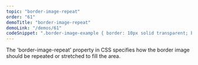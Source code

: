 ```yaml
---
topic: "border-image-repeat"
order: "61"
demoTitle: "border-image-repeat"
demoLink: "/demos/61"
codeSnippet: ".border-image-example { border: 10px solid transparent; border-image-source: url('border.png'); border-image-slice: 30; border-image-repeat: round; }"
---
```


The 'border-image-repeat' property in CSS specifies how the border image should be repeated or stretched to fill the area.
<br />

